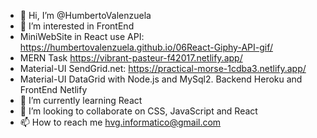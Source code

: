 - 👋 Hi, I’m @HumbertoValenzuela
- 👀 I’m interested in FrontEnd
- MiniWebSite in React use API: https://humbertovalenzuela.github.io/06React-Giphy-API-gif/
- MERN Task https://vibrant-pasteur-f42017.netlify.app/
- Material-UI SendGrid.net: https://practical-morse-1cdba3.netlify.app/
- Material-UI DataGrid with Node.js and MySql2. Backend Heroku and FrontEnd Netlify
- 🌱 I’m currently learning React
- 💞️ I’m looking to collaborate on CSS, JavaScript and React
- 📫 How to reach me hvg.informatico@gmail.com

<!---
HumbertoValenzuela/HumbertoValenzuela is a ✨ special ✨ repository because its `README.md` (this file) appears on your GitHub profile.
You can click the Preview link to take a look at your changes.
--->
